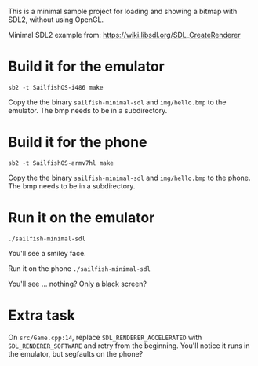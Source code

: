 This is a minimal sample project for loading and showing a bitmap with SDL2, without using OpenGL.

Minimal SDL2 example from:
https://wiki.libsdl.org/SDL_CreateRenderer

Build it for the emulator
====

```sb2 -t SailfishOS-i486 make```

Copy the the binary ```sailfish-minimal-sdl``` and ```img/hello.bmp``` to the emulator. The bmp needs to be in a subdirectory.

Build it for the phone
====

```sb2 -t SailfishOS-armv7hl make```

Copy the the binary ```sailfish-minimal-sdl``` and ```img/hello.bmp``` to the phone. The bmp needs to be in a subdirectory.


Run it on the emulator
====

```./sailfish-minimal-sdl```

You'll see a smiley face.


Run it on the phone
```./sailfish-minimal-sdl```

You'll see ... nothing? Only a black screen?


Extra task
====

On ```src/Game.cpp:14```, replace ```SDL_RENDERER_ACCELERATED``` with ```SDL_RENDERER_SOFTWARE``` and retry from the beginning. You'll notice it runs in the emulator, but segfaults on the phone?
